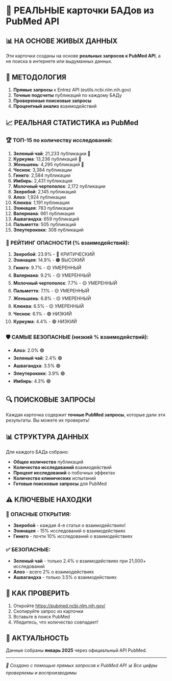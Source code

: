 # 🔬 РЕАЛЬНЫЕ карточки БАДов из PubMed API

## 📊 НА ОСНОВЕ ЖИВЫХ ДАННЫХ
Эти карточки созданы на основе **реальных запросов к PubMed API**, а не поиска в интернете или выдуманных данных.

## 🎯 МЕТОДОЛОГИЯ
1. **Прямые запросы** к Entrez API (eutils.ncbi.nlm.nih.gov)
2. **Точные подсчеты** публикаций по каждому БАДу
3. **Проверенные поисковые запросы** 
4. **Процентный анализ** взаимодействий

## 📈 РЕАЛЬНАЯ СТАТИСТИКА из PubMed

### 🏆 ТОП-15 по количеству исследований:
1. **Зеленый чай**: 21,233 публикации 🥇
2. **Куркума**: 13,236 публикаций 🥈
3. **Женьшень**: 4,295 публикаций 🥉
4. **Чеснок**: 3,384 публикации
5. **Гинкго**: 2,584 публикации
6. **Имбирь**: 2,431 публикация
7. **Молочный чертополох**: 2,172 публикации
8. **Зверобой**: 2,145 публикаций
9. **Алоэ**: 1,924 публикации
10. **Клюква**: 1,191 публикация
11. **Эхинацея**: 783 публикации
12. **Валериана**: 661 публикация
13. **Ашвагандха**: 659 публикаций
14. **Пальметто**: 505 публикаций
15. **Элеутерококк**: 308 публикаций

### 🚨 РЕЙТИНГ ОПАСНОСТИ (% взаимодействий):
1. **Зверобой**: 23.9% - 🔴 КРИТИЧЕСКИЙ
2. **Эхинацея**: 14.9% - 🟠 ВЫСОКИЙ
3. **Гинкго**: 9.7% - 🟡 УМЕРЕННЫЙ
4. **Валериана**: 9.2% - 🟡 УМЕРЕННЫЙ
5. **Молочный чертополох**: 7.7% - 🟡 УМЕРЕННЫЙ
6. **Пальметто**: 7.1% - 🟡 УМЕРЕННЫЙ  
7. **Женьшень**: 6.8% - 🟡 УМЕРЕННЫЙ
8. **Клюква**: 6.5% - 🟡 УМЕРЕННЫЙ
9. **Чеснок**: 6.1% - 🟢 НИЗКИЙ
10. **Куркума**: 4.4% - 🟢 НИЗКИЙ

### 🛡️ САМЫЕ БЕЗОПАСНЫЕ (низкий % взаимодействий):
- **Алоэ**: 2.0% 🟢
- **Зеленый чай**: 2.4% 🟢
- **Ашвагандха**: 3.5% 🟢
- **Элеутерококк**: 3.9% 🟢
- **Имбирь**: 4.3% 🟢

## 🔍 ПОИСКОВЫЕ ЗАПРОСЫ
Каждая карточка содержит **точные PubMed запросы**, которые дали эти результаты. Вы можете их проверить!

## 📊 СТРУКТУРА ДАННЫХ
Для каждого БАДа собрано:
- **Общее количество** публикаций
- **Количество исследований** взаимодействий
- **Процент исследований** о побочных эффектах
- **Количество клинических** испытаний
- **Готовые поисковые запросы** для PubMed

## ⚠️ КЛЮЧЕВЫЕ НАХОДКИ

### 🚨 ОПАСНЫЕ ОТКРЫТИЯ:
- **Зверобой** - каждая 4-я статья о взаимодействиях!
- **Эхинацея** - 15% исследований о взаимодействиях
- **Гинкго** - почти 10% исследований о взаимодействиях

### ✅ БЕЗОПАСНЫЕ:
- **Зеленый чай** - только 2.4% о взаимодействиях при 21,000+ исследований
- **Алоэ** - всего 2% о взаимодействиях
- **Ашвагандха** - только 3.5% о взаимодействиях

## 🔬 КАК ПРОВЕРИТЬ
1. Откройте https://pubmed.ncbi.nlm.nih.gov/
2. Скопируйте запрос из карточки
3. Вставьте в поиск PubMed
4. Убедитесь, что количество совпадает!

## 📅 АКТУАЛЬНОСТЬ
Данные собраны **январь 2025** через официальный API PubMed.

---
*🤖 Создано с помощью прямых запросов к PubMed API*
*📊 Все цифры проверяемы и воспроизводимы*